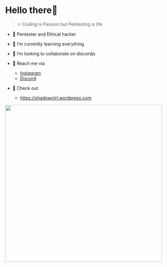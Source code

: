 
#  Hello there👋 

> 🔥 Coding is Passion but Pentesting is life


- 🔭 Pentester and Ethical hacker

- 🌱 I’m currently learning everything

- 👯 I’m looking to collaborate on discordjs


- 💬 Reach me via  
  - <a href="https://instagram.com/_.shadowctrl._"> Instagram </a>
  - <a href="https://discord.com/users/758579147009163304">Discord </a>


- 🔗 Check out
  - https://shadowctrl.wordpress.com
 

<img src="https://user-images.githubusercontent.com/42708326/154947687-cf31fd4b-206b-4378-9f08-589d6d9603d5.jpg"  width="500" >

 


